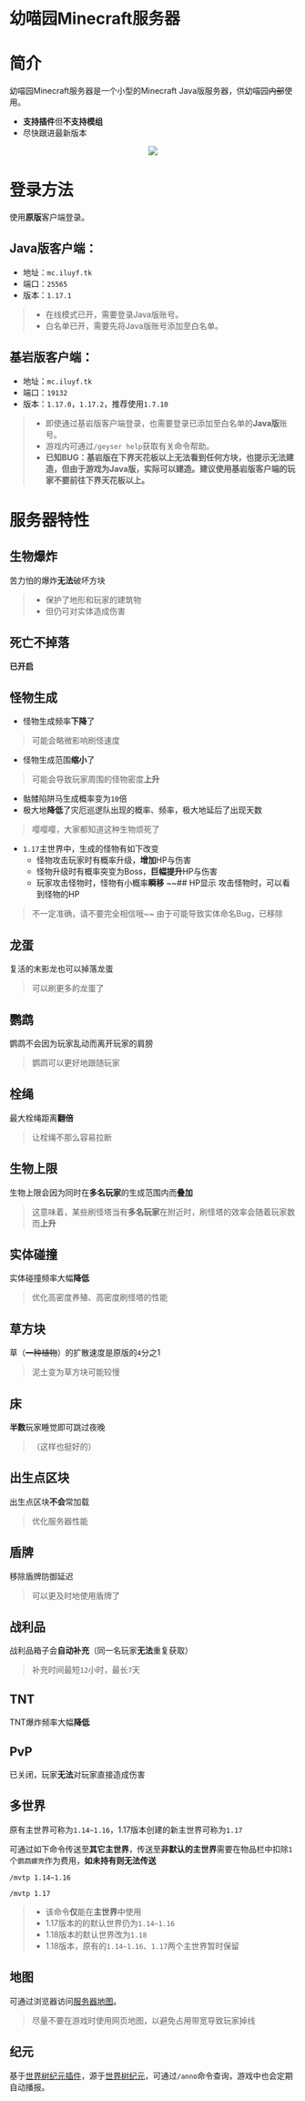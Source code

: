 幼喵园Minecraft服务器
=
# 简介
幼喵园Minecraft服务器是一个小型的Minecraft Java版服务器，供幼喵园~~内部~~使用。
* **支持插件**但**不支持模组**
* 尽快跟进最新版本
<p align="center">
    <img src="https://github.com/Kittengarten-Official/Kittengarten/blob/%E4%B8%BB%E5%88%86%E6%94%AF/%E6%8F%92%E5%9B%BE/%E5%9B%A0%E4%B8%BA%E6%9C%80%E6%96%B0%E7%89%88%E6%89%8D%E6%98%AF%E6%9C%80%E5%8F%AF%E7%88%B1%E7%9A%84.png">
</p>

# 登录方法
使用**原版**客户端登录。
## Java版客户端：
* 地址：`mc.iluyf.tk`
* 端口：`25565`
* 版本：`1.17.1`
> * 在线模式已开，需要登录Java版账号。
> * 白名单已开，需要先将Java版账号添加至白名单。
## 基岩版客户端：
* 地址：`mc.iluyf.tk`
* 端口：`19132`
* 版本：`1.17.0`，`1.17.2`，推荐使用`1.7.10`
> * 即使通过基岩版客户端登录，也需要登录已添加至白名单的**Java版**账号。
> * 游戏内可通过`/geyser help`获取有关命令帮助。
> * **已知BUG：基岩版在下界天花板以上无法看到任何方块，也提示无法建造，但由于游戏为Java版，实际可以建造。建议使用基岩版客户端的玩家不要前往下界天花板以上。**
# 服务器特性
## 生物爆炸
苦力怕的爆炸**无法**破坏方块
> * 保护了地形和玩家的建筑物
> * 但仍可对实体造成伤害
## 死亡不掉落
**已开启**
## 怪物生成
* 怪物生成频率**下降**了
> 可能会略微影响刷怪速度
* 怪物生成范围**缩小**了
> 可能会导致玩家周围的怪物密度**上升**
* 骷髅陷阱马生成概率变为`10`倍
* 极大地**降低**了灾厄巡逻队出现的概率、频率，极大地延后了出现天数
> 嘤嘤嘤，大家都知道这种生物烦死了
* `1.17`主世界中，生成的怪物有如下改变
    * 怪物攻击玩家时有概率升级，**增加**HP与伤害
    * 怪物升级时有概率突变为Boss，**巨幅提升**HP与伤害
    * 玩家攻击怪物时，怪物有小概率**瞬移**
~~## HP显示
攻击怪物时，可以看到怪物的HP
> 不一定准确，请不要完全相信哦~~
> 由于可能导致实体命名Bug，已移除
## 龙蛋
复活的末影龙也可以掉落龙蛋
> 可以刷更多的龙蛋了
## 鹦鹉
鹦鹉不会因为玩家乱动而离开玩家的肩膀
> 鹦鹉可以更好地跟随玩家
## 栓绳
最大栓绳距离**翻倍**
> 让栓绳不那么容易拉断
## 生物上限
生物上限会因为同时在**多名玩家**的生成范围内而**叠加**
> 这意味着，某些刷怪塔当有**多名玩家**在附近时，刷怪塔的效率会随着玩家数而**上升**
## 实体碰撞
实体碰撞频率大幅**降低**
> 优化高密度养殖、高密度刷怪塔的性能
## 草方块
草（~~一种植物~~）的扩散速度是原版的`4`分之1
> 泥土变为草方块可能较慢
## 床
**半数**玩家睡觉即可跳过夜晚
> （这样也挺好的）
## 出生点区块
出生点区块**不会**常加载
> 优化服务器性能
## 盾牌
移除盾牌防御延迟
> 可以更及时地使用盾牌了
## 战利品
战利品箱子会**自动补充**（同一名玩家**无法**重复获取）
> 补充时间最短`12`小时，最长`7`天
## TNT
TNT爆炸频率大幅**降低**
## PvP
已关闭，玩家**无法**对玩家直接造成伤害
## 多世界
原有主世界可称为`1.14~1.16`，1.17版本创建的新主世界可称为`1.17`

可通过如下命令传送至**其它主世界**，传送至**非默认的主世界**需要在物品栏中扣除`1`个`鹦鹉螺壳`作为费用，**如未持有则无法传送**

`/mvtp 1.14~1.16`

`/mvtp 1.17`
> * 该命令**仅**能在**主世界**中使用
> * 1.17版本的的默认世界仍为`1.14~1.16`
> * 1.18版本的默认世界改为`1.18`
> * 1.18版本，原有的`1.14~1.16`、`1.17`两个主世界暂时保留
## 地图
可通过浏览器访问[服务器地图](http://mc.iluyf.tk:25564/)。
> 尽量不要在游戏时使用网页地图，以避免占用带宽导致玩家掉线
## 纪元
基于[世界树纪元插件](https://github.com/Kittengarten-Official/Kitten_Anno)，源于[世界树纪元](https://github.com/Kittengarten-Official/World_Tree_Anno)，可通过`/anno`命令查询，游戏中也会定期自动播报。
